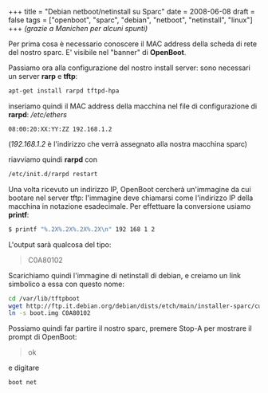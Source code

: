 +++
title = "Debian netboot/netinstall su Sparc"
date = 2008-06-08
draft = false
tags = ["openboot", "sparc", "debian", "netboot", "netinstall", "linux"]
+++
*(grazie a Manichen per alcuni spunti)*

Per prima cosa è necessario conoscere il MAC address della scheda di rete del nostro sparc. E' visibile nel "banner" di **OpenBoot**.

Passiamo ora alla configurazione del nostro install server: sono necessari un server **rarp** e **tftp**:
```bash
apt-get install rarpd tftpd-hpa
```

inseriamo quindi il MAC address della macchina nel file di configurazione di **rarpd**: */etc/ethers*
```
08:00:20:XX:YY:ZZ 192.168.1.2
```
(*192.168.1.2* è l'indirizzo che verrà assegnato alla nostra macchina sparc)

riavviamo quindi **rarpd** con
```bash
/etc/init.d/rarpd restart
```

Una volta ricevuto un indirizzo IP, OpenBoot cercherà un'immagine da cui bootare nel server tftp: l'immagine deve chiamarsi come l'indirizzo IP della macchina in notazione esadecimale.
Per effettuare la conversione usiamo **printf**:
```bash
$ printf "%.2X%.2X%.2X%.2X\n" 192 168 1 2
```
L'output sarà qualcosa del tipo:

> C0A80102

Scarichiamo quindi l'immagine di netinstall di debian, e creiamo un link simbolico a essa con questo nome:
```bash
cd /var/lib/tftpboot
wget http://ftp.it.debian.org/debian/dists/etch/main/installer-sparc/current/images/sparc64/netboot/2.6/boot.img
ln -s boot.img C0A80102
```
Possiamo quindi far partire il nostro sparc, premere Stop-A per mostrare il prompt di OpenBoot:

> ok 

e digitare
```
boot net
```
